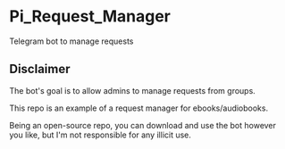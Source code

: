 # Pi_Request_Manager

Telegram bot to manage requests

## Disclaimer

The bot's goal is to allow admins to manage requests from groups.

This repo is an example of a request manager for ebooks/audiobooks.

Being an open-source repo, you can download and use the bot however you like, but I'm not responsible for any illicit use.
